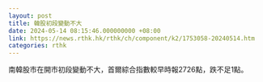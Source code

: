 ```yaml
---
layout: post
title: 韓股初段變動不大
date: 2024-05-14 08:15:46.000000000 +08:00
link: https://news.rthk.hk/rthk/ch/component/k2/1753058-20240514.htm
categories: rthk
---
```


南韓股市在開市初段變動不大，首爾綜合指數較早時報2726點，跌不足1點。
